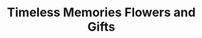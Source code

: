 ---
title: "Timeless Memories Flowers and Gifts"
url: /newman/timeless-memories-flowers-and-gifts/
shop: Blumen
---